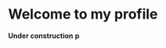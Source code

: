 # Welcome to my profile

<html>
  <head>
    <title>This is the title of the webpage!</title>
  </head>
  <body>
    <p> <strong>Under construction</strong> <strong>p</strong> </p>
  </body>

</html>


